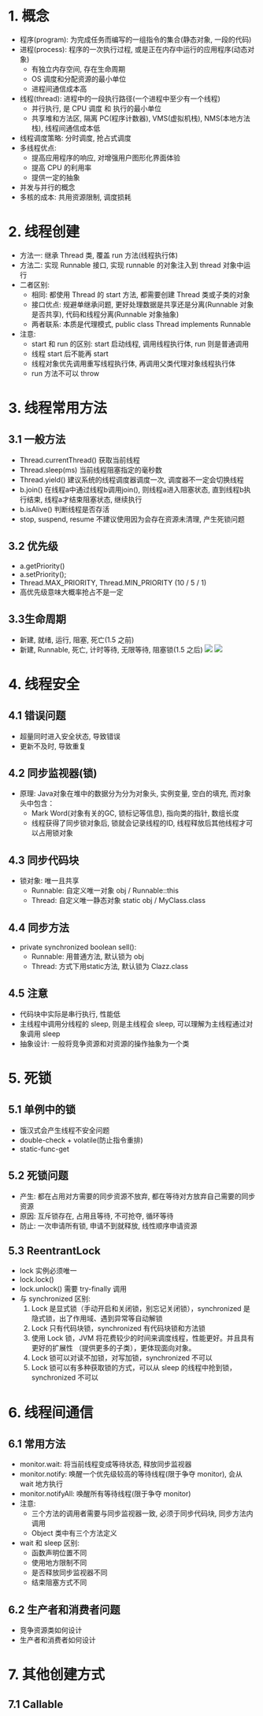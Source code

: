 # 1. 概念
- 程序(program): 为完成任务而编写的一组指令的集合(静态对象, 一段的代码)
- 进程(process): 程序的一次执行过程, 或是正在内存中运行的应用程序(动态对象)
  - 有独立内存空间, 存在生命周期
  - OS 调度和分配资源的最小单位
  - 进程间通信成本高
- 线程(thread): 进程中的一段执行路径(一个进程中至少有一个线程)
  - 并行执行, 是 CPU 调度 和 执行的最小单位
  - 共享堆和方法区, 隔离 PC(程序计数器), VMS(虚拟机栈), NMS(本地方法栈), 线程间通信成本低
- 线程调度策略: 分时调度, 抢占式调度
- 多线程优点: 
  - 提高应用程序的响应, 对增强用户图形化界面体验
  - 提高 CPU 的利用率
  - 提供一定的抽象
- 并发与并行的概念
- 多核的成本: 共用资源限制, 调度损耗

# 2. 线程创建
- 方法一: 继承 Thread 类, 覆盖 run 方法(线程执行体)
- 方法二: 实现 Runnable 接口, 实现 runnable 的对象注入到 thread 对象中运行
- 二者区别: 
  - 相同: 都使用 Thread 的 start 方法, 都需要创建 Thread 类或子类的对象
  - 接口优点: 规避单继承问题, 更好处理数据是共享还是分离(Runnable 对象是否共享), 代码和线程分离(Runnable 对象抽象)
  - 两者联系: 本质是代理模式, public class Thread implements Runnable
- 注意: 
  - start 和 run 的区别: start 启动线程, 调用线程执行体, run 则是普通调用
  - 线程 start 后不能再 start 
  - 线程对象优先调用重写线程执行体, 再调用父类代理对象线程执行体
  - run 方法不可以 throw
 
# 3. 线程常用方法
## 3.1 一般方法
- Thread.currentThread() 获取当前线程
- Thread.sleep(ms) 当前线程阻塞指定的毫秒数
- Thread.yield() 建议系统的线程调度器调度一次, 调度器不一定会切换线程
- b.join() 在线程a中通过线程b调用join(), 则线程a进入阻塞状态, 直到线程b执行结束, 线程a才结束阻塞状态, 继续执行
- b.isAlive() 判断线程是否存活
- stop, suspend, resume 不建议使用因为会存在资源未清理, 产生死锁问题 
## 3.2 优先级
- a.getPriority()
- a.setPriority();
- Thread.MAX_PRIORITY, Thread.MIN_PRIORITY (10 / 5 / 1)
- 高优先级意味大概率抢占不是一定
## 3.3生命周期
- 新建, 就绪, 运行, 阻塞, 死亡(1.5 之前)
- 新建, Runnable, 死亡, 计时等待, 无限等待, 阻塞锁(1.5 之后)
![](image/ch12_线程的生命周期.png)
![](image/ch12_线程的生命周期2.png)

# 4. 线程安全
## 4.1 错误问题
- 超量同时进入安全状态, 导致错误
- 更新不及时, 导致重复
## 4.2 同步监视器(锁)
- 原理: Java对象在堆中的数据分为分为对象头, 实例变量, 空白的填充, 而对象头中包含：
  - Mark Word(对象有关的GC, 锁标记等信息), 指向类的指针, 数组长度
  - 线程获得了同步锁对象后, 锁就会记录线程的ID, 线程释放后其他线程才可以占用锁对象
## 4.3 同步代码块 
- 锁对象: 唯一且共享 
  - Runnable: 自定义唯一对象 obj / Runnable::this 
  - Thread: 自定义唯一静态对象 static obj / MyClass\.class
## 4.4 同步方法
- private synchronized boolean sell(): 
  - Runnable: 用普通方法, 默认锁为 obj
  - Thread: 方式下用static方法, 默认锁为 Clazz.class
## 4.5 注意
- 代码块中实际是串行执行, 性能低
- 主线程中调用分线程的 sleep, 则是主线程会 sleep, 可以理解为主线程通过对象调用 sleep
- 抽象设计: 一般将竞争资源和对资源的操作抽象为一个类

# 5. 死锁
## 5.1 单例中的锁
- 饿汉式会产生线程不安全问题
- double-check + volatile(防止指令重排)
- static-func-get 

## 5.2 死锁问题
- 产生: 都在占用对方需要的同步资源不放弃, 都在等待对方放弃自己需要的同步资源
- 原因: 互斥锁存在, 占用且等待, 不可抢夺, 循环等待
- 防止: 一次申请所有锁, 申请不到就释放, 线性顺序申请资源

## 5.3 ReentrantLock
- lock 实例必须唯一
- lock.lock()
- lock.unlock() 需要 try-finally 调用
- 与 synchronized 区别:
  1. Lock 是显式锁（手动开启和关闭锁，别忘记关闭锁），synchronized 是隐式锁，出了作用域、遇到异常等自动解锁
  2. Lock 只有代码块锁，synchronized 有代码块锁和方法锁
  3. 使用 Lock 锁，JVM 将花费较少的时间来调度线程，性能更好。并且具有更好的扩展性 （提供更多的子类），更体现面向对象。
  4. Lock 锁可以对读不加锁，对写加锁，synchronized 不可以
  5. Lock 锁可以有多种获取锁的方式，可以从 sleep 的线程中抢到锁， synchronized 不可以

# 6. 线程间通信
## 6.1 常用方法
- monitor.wait: 将当前线程变成等待状态, 释放同步监视器
- monitor.notify: 唤醒一个优先级较高的等待线程(限于争夺 monitor), 会从 wait 地方执行
- monitor.notifyAll: 唤醒所有等待线程(限于争夺 monitor)
- 注意:
  - 三个方法的调用者需要与同步监视器一致, 必须于同步代码块, 同步方法内调用
  - Object 类中有三个方法定义
- wait 和 sleep 区别:
  - 函数声明位置不同
  - 使用地方限制不同
  - 是否释放同步监视器不同
  - 结束阻塞方式不同
## 6.2 生产者和消费者问题
  - 竞争资源类如何设计
  - 生产者和消费者如何设计

# 7. 其他创建方式
## 7.1 Callable
